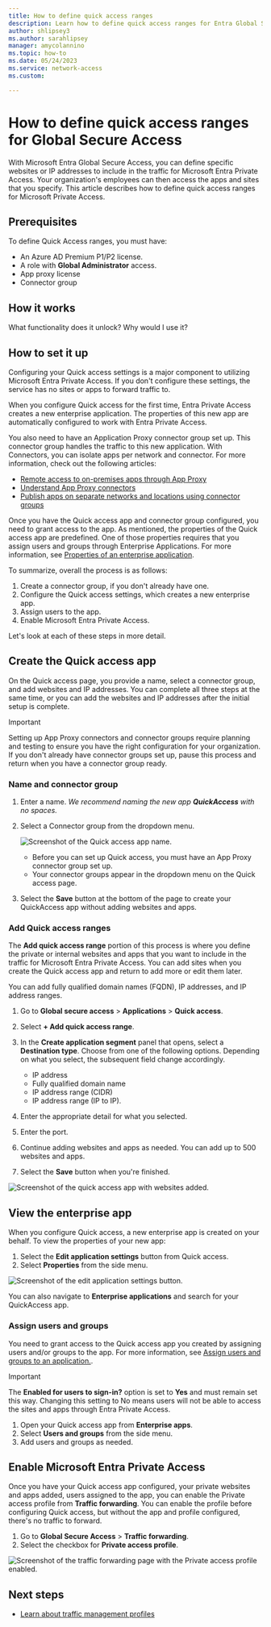 ```yaml
---
title: How to define quick access ranges
description: Learn how to define quick access ranges for Entra Global Secure Access.
author: shlipsey3
ms.author: sarahlipsey
manager: amycolannino
ms.topic: how-to
ms.date: 05/24/2023
ms.service: network-access
ms.custom: 

---
```

# How to define quick access ranges for Global Secure Access

With Microsoft Entra Global Secure Access, you can define specific websites or IP addresses to include in the traffic for Microsoft Entra Private Access. Your organization's employees can then access the apps and sites that you specify. This article describes how to define quick access ranges for Microsoft Private Access.

## Prerequisites

To define Quick Access ranges, you must have:

- An Azure AD Premium P1/P2 license.
- A role with **Global Administrator** access.
- App proxy license
- Connector group

## How it works

What functionality does it unlock?
Why would I use it?

## How to set it up

Configuring your Quick access settings is a major component to utilizing Microsoft Entra Private Access. If you don't configure these settings, the service has no sites or apps to forward traffic to. 

When you configure Quick access for the first time, Entra Private Access creates a new enterprise application. The properties of this new app are automatically configured to work with Entra Private Access. 

You also need to have an Application Proxy connector group set up. This connector group handles the traffic to this new application. With Connectors, you can isolate apps per network and connector. For more information, check out the following articles:

- [Remote access to on-premises apps through App Proxy](../active-directory/app-proxy/application-proxy.md)
- [Understand App Proxy connectors](../active-directory/app-proxy/application-proxy-connectors.md)
- [Publish apps on separate networks and locations using connector groups](../active-directory/app-proxy/application-proxy-connector-groups.md) 

Once you have the Quick access app and connector group configured, you need to grant access to the app. As mentioned, the properties of the Quick access app are predefined. One of those properties requires that you assign users and groups through Enterprise Applications. For more information, see [Properties of an enterprise application](../active-directory/manage-apps/application-properties.md).

To summarize, overall the process is as follows:

1. Create a connector group, if you don't already have one.
1. Configure the Quick access settings, which creates a new enterprise app.
1. Assign users to the app.
1. Enable Microsoft Entra Private Access.

Let's look at each of these steps in more detail.

## Create the Quick access app

On the Quick access page, you provide a name, select a connector group, and add websites and IP addresses. You can complete all three steps at the same time, or you can add the websites and IP addresses after the initial setup is complete. 

> [!IMPORTANT]
> Setting up App Proxy connectors and connector groups require planning and testing to ensure you have the right configuration for your organization. If you don't already have connector groups set up, pause this process and return when you have a connector group ready.

### Name and connector group

1. Enter a name. *We recommend naming the new app **QuickAccess** with no spaces.*
1. Select a Connector group from the dropdown menu.

    ![Screenshot of the Quick access app name.](media/how-to-define-quick-access-ranges/new-quick-access-name.png)
    
    - Before you can set up Quick access, you must have an App Proxy connector group set up.
    - Your connector groups appear in the dropdown menu on the Quick access page.
1. Select the **Save** button at the bottom of the page to create your QuickAccess app without adding websites and apps.

### Add Quick access ranges

The **Add quick access range** portion of this process is where you define the private or internal websites and apps that you want to include in the traffic for Microsoft Entra Private Access. You can add sites when you create the Quick access app and return to add more or edit them later.

You can add fully qualified domain names (FQDN), IP addresses, and IP address ranges.

1. Go to **Global secure access** > **Applications** > **Quick access**.
1. Select **+ Add quick access range**.
1. In the **Create application segment** panel that opens, select a **Destination type**. Choose from one of the following options. Depending on what you select, the subsequent field change accordingly.
    - IP address
    - Fully qualified domain name
    - IP address range (CIDR)
    - IP address range (IP to IP). 
1. Enter the appropriate detail for what you selected.
1. Enter the port. 

1. Continue adding websites and apps as needed. You can add up to 500 websites and apps.

1. Select the **Save** button when you're finished.

![Screenshot of the quick access app with websites added.](media/how-to-define-quick-access-ranges/new-quick-access-with-ranges.png)

## View the enterprise app

When you configure Quick access, a new enterprise app is created on your behalf. To view the properties of your new app:

1. Select the **Edit application settings** button from Quick access. 
1. Select **Properties** from the side menu.

![Screenshot of the edit application settings button.](media/how-to-define-quick-access-ranges/edit-application-settings.png)

You can also navigate to **Enterprise applications** and search for your QuickAccess app.

### Assign users and groups

You need to grant access to the Quick access app you created by assigning users and/or groups to the app. For more information, see [Assign users and groups to an application.](../active-directory/manage-apps/assign-user-or-group-access-portal.md).

> [!IMPORTANT]
> The **Enabled for users to sign-in?** option is set to **Yes** and must remain set this way. Changing this setting to No means users will not be able to access the sites and apps through Entra Private Access.

1. Open your Quick access app from **Enterprise apps**.
1. Select **Users and groups** from the side menu.
1. Add users and groups as needed.

## Enable Microsoft Entra Private Access

Once you have your Quick access app configured, your private websites and apps added, users assigned to the app, you can enable the Private access profile from **Traffic forwarding**. You can enable the profile before configuring Quick access, but without the app and profile configured, there's no traffic to forward.

1. Go to **Global Secure Access** > **Traffic forwarding**.
1. Select the checkbox for **Private access profile**.

![Screenshot of the traffic forwarding page with the Private access profile enabled.](media/how-to-define-quick-access-ranges/traffic-forwarding-m365-and-private-access.png)

## Next steps

- [Learn about traffic management profiles](concept-traffic-forwarding.md)
